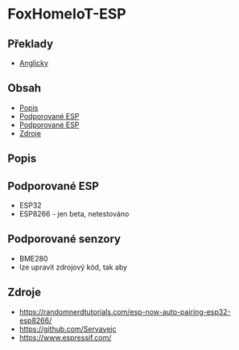 # FoxHomeIoT-ESP

## Překlady

- [Anglicky](README.md)

## Obsah

- [Popis](#popis)
- [Podporované ESP](#podporované-ESP)
- [Podporované ESP](#podporované-senzory)
- [Zdroje](#zdroje)

## Popis

## Podporované ESP 

 - ESP32
 - ESP8266 - jen beta, netestováno

## Podporované senzory

 - BME280
 - lze upravit zdrojový kód, tak aby
  
## Zdroje
 - https://randomnerdtutorials.com/esp-now-auto-pairing-esp32-esp8266/
 - https://github.com/Servayejc
 - https://www.espressif.com/
